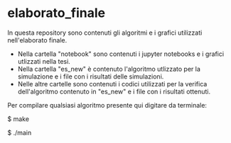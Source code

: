 # elaborato_finale
In questa repository sono contenuti gli algoritmi e i grafici utilizzati nell'elaborato finale. 
- Nella cartella "notebook" sono contenuti i jupyter notebooks e i grafici utlizzati nella tesi.
- Nella cartella "es_new" è contenuto l'algoritmo utlizzato per la simulazione e i file con i risultati delle simulazioni. 
- Nelle altre cartelle sono contenuti i codici utilizzati per la verifica dell'algoritmo contenuto in "es_new" e i file con i risultati ottenuti. 

Per compilare qualsiasi algoritmo presente qui digitare da terminale: 

$ make 

$ ./main
